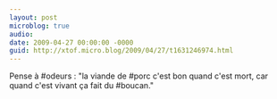 ```yaml
---
layout: post
microblog: true
audio: 
date: 2009-04-27 00:00:00 -0000
guid: http://xtof.micro.blog/2009/04/27/t1631246974.html
---
```

Pense à #odeurs : "la viande de #porc c'est bon quand c'est mort, car quand c'est vivant ça fait du #boucan."
